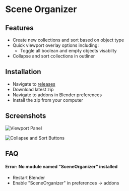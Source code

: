
# Scene Organizer #  

## Features

- Create new collections and sort based on object type
- Quick viewport overlay options including:
    - Toggle all boolean and empty objects visabilty
- Collapse and sort collections in outliner


  
## Installation

- Navigate to [releases](https://github.com/BlakeDarrow/SceneOrganizer/releases/latest)
- Download latest zip
- Navigate to addons in Blender preferences
- Install the zip from your computer
    
## Screenshots

![Viewport Panel](https://i.imgur.com/Gd4rtaH.png)

![Collapse and Sort Buttons](https://i.imgur.com/5OgQ9Nx.png)


  
## FAQ

#### Error: No module named "SceneOrganizer" installed

- Restart Blender
- Enable "SceneOrganizer" in preferences -> addons


